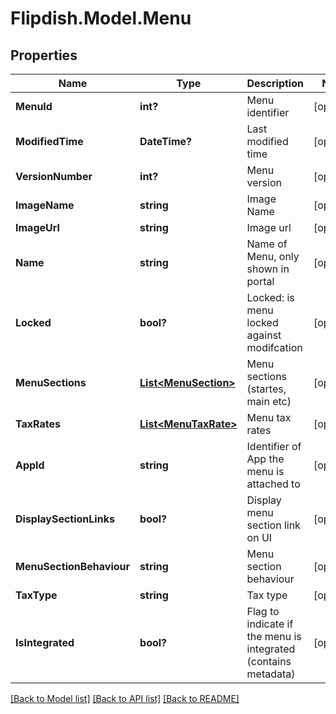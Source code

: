 # Flipdish.Model.Menu
## Properties

Name | Type | Description | Notes
------------ | ------------- | ------------- | -------------
**MenuId** | **int?** | Menu identifier | [optional] 
**ModifiedTime** | **DateTime?** | Last modified time | [optional] 
**VersionNumber** | **int?** | Menu version | [optional] 
**ImageName** | **string** | Image Name | [optional] 
**ImageUrl** | **string** | Image url | [optional] 
**Name** | **string** | Name of Menu, only shown in portal | [optional] 
**Locked** | **bool?** | Locked: is menu locked against modifcation | [optional] 
**MenuSections** | [**List&lt;MenuSection&gt;**](MenuSection.md) | Menu sections (startes, main etc) | [optional] 
**TaxRates** | [**List&lt;MenuTaxRate&gt;**](MenuTaxRate.md) | Menu tax rates | [optional] 
**AppId** | **string** | Identifier of App the menu is attached to | [optional] 
**DisplaySectionLinks** | **bool?** | Display menu section link on UI | [optional] 
**MenuSectionBehaviour** | **string** | Menu section behaviour | [optional] 
**TaxType** | **string** | Tax type | [optional] 
**IsIntegrated** | **bool?** | Flag to indicate if the menu is integrated (contains metadata) | [optional] 

[[Back to Model list]](../README.md#documentation-for-models) [[Back to API list]](../README.md#documentation-for-api-endpoints) [[Back to README]](../README.md)

